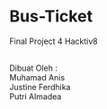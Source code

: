 # Bus-Ticket
Final Project 4 Hacktiv8

<br />
Dibuat Oleh : <br />
Muhamad Anis <br />
Justine Ferdhika <br />
Putri Almadea
